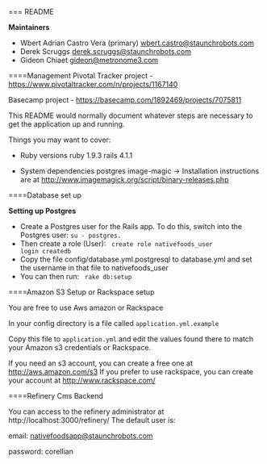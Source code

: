 === README

**Maintainers**
* Wbert Adrian Castro Vera (primary) wbert.castro@staunchrobots.com
* Derek Scruggs derek.scruggs@staunchrobots.com
* Gideon Chiaet gideon@metronome3.com

====Management
Pivotal Tracker project - https://www.pivotaltracker.com/n/projects/1167140

Basecamp project - https://basecamp.com/1892469/projects/7075811

This README would normally document whatever steps are necessary to get the
application up and running.

Things you may want to cover:

* Ruby versions
	ruby 1.9.3
	rails 4.1.1

* System dependencies
	postgres
	image-magic -> Installation instructions are at http://www.imagemagick.org/script/binary-releases.php

====Database set up

**Setting up Postgres**
* Create a Postgres user for the Rails app. To do this, switch into the Postgres user:
<tt><code>su - postgres.</code></tt>
* Then create a role (User):
<tt><code> create role nativefoods_user login createdb </code></tt>
* Copy the file config/database.yml.postgresql to database.yml and set the username in that file to nativefoods_user
* You can then run:
<tt><code> rake db:setup </code></tt>
	
====Amazon S3 Setup or Rackspace setup

You are free to use Aws amazon or Rackspace

In your config directory is a file called `application.yml.example`

Copy this file to `application.yml` and edit the values found there to match your Amazon s3 credentials or Rackspace.

If you need an s3 account, you can create a free one at http://aws.amazon.com/s3
If you prefer to use rackspace, you can create your account at http://www.rackspace.com/

====Refinery Cms Backend

You can access to the refinery administrator at http://localhost:3000/refinery/
The default user is:

email: nativefoodsapp@staunchrobots.com

password: corellian

